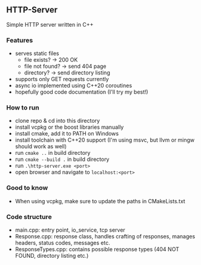 ## HTTP-Server
Simple HTTP server written in C++
### Features
- serves static files
  - file exists? -> 200 OK
  - file not found? -> send 404 page
  - directory? -> send directory listing
- supports only GET requests currently
- async io implemented using C++20 coroutines
- hopefully good code documentation (I'll try my best!)

### How to run
- clone repo & cd into this directory
- install vcpkg or the boost libraries manually
- install cmake, add it to PATH on Windows
- install toolchain with C++20 support (I'm using msvc, but llvm or mingw should work as well)
- run ``cmake ..`` in build directory
- run ``cmake --build .`` in build directory
- run ``.\http-server.exe <port>``
- open browser and navigate to ``localhost:<port>``

### Good to know
- When using vcpkg, make sure to update the paths in CMakeLists.txt

### Code structure
- main.cpp: entry point, io_service, tcp server
- Response.cpp: response class, handles crafting of responses, manages headers, status codes, messages etc.
- ResponseTypes.cpp: contains possible response types (404 NOT FOUND, directory listing etc.)